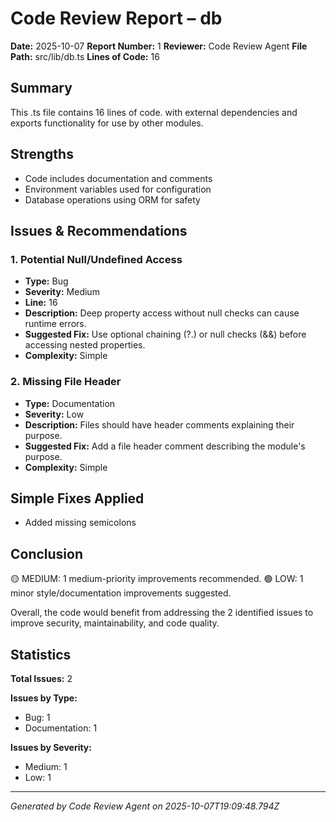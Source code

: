 # Code Review Report – db

**Date:** 2025-10-07
**Report Number:** 1
**Reviewer:** Code Review Agent
**File Path:** src/lib/db.ts
**Lines of Code:** 16

## Summary

This .ts file contains 16 lines of code. with external dependencies and exports functionality for use by other modules.

## Strengths

- Code includes documentation and comments
- Environment variables used for configuration
- Database operations using ORM for safety

## Issues & Recommendations

### 1. Potential Null/Undefined Access

- **Type:** Bug
- **Severity:** Medium
- **Line:** 16
- **Description:** Deep property access without null checks can cause runtime errors.
- **Suggested Fix:** Use optional chaining (?.) or null checks (&&) before accessing nested properties.
- **Complexity:** Simple

### 2. Missing File Header

- **Type:** Documentation
- **Severity:** Low
- **Description:** Files should have header comments explaining their purpose.
- **Suggested Fix:** Add a file header comment describing the module's purpose.
- **Complexity:** Simple

## Simple Fixes Applied

- Added missing semicolons

## Conclusion

🟡 MEDIUM: 1 medium-priority improvements recommended. 🟢 LOW: 1 minor style/documentation improvements suggested. 

Overall, the code would benefit from addressing the 2 identified issues to improve security, maintainability, and code quality.

## Statistics

**Total Issues:** 2

**Issues by Type:**
- Bug: 1
- Documentation: 1

**Issues by Severity:**
- Medium: 1
- Low: 1

---
*Generated by Code Review Agent on 2025-10-07T19:09:48.794Z*
